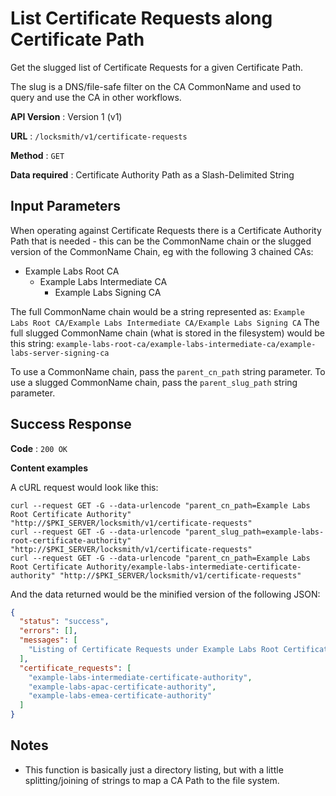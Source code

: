 # List Certificate Requests along Certificate Path

Get the slugged list of Certificate Requests for a given Certificate Path.

The slug is a DNS/file-safe filter on the CA CommonName and used to query and use the CA in other workflows.

**API Version** : Version 1 (v1)

**URL** : `/locksmith/v1/certificate-requests`

**Method** : `GET`

**Data required** : Certificate Authority Path as a Slash-Delimited String

## Input Parameters

When operating against Certificate Requests there is a Certificate Authority Path that is needed - this can be the CommonName chain or the slugged version of the CommonName Chain, eg with the following 3 chained CAs:

- Example Labs Root CA
  - Example Labs Intermediate CA
    - Example Labs Signing CA

The full CommonName chain would be a string represented as: `Example Labs Root CA/Example Labs Intermediate CA/Example Labs Signing CA`
The full slugged CommonName chain (what is stored in the filesystem) would be this string: `example-labs-root-ca/example-labs-intermediate-ca/example-labs-server-signing-ca`

To use a CommonName chain, pass the `parent_cn_path` string parameter.
To use a slugged CommonName chain, pass the `parent_slug_path` string parameter.

## Success Response

**Code** : `200 OK`

**Content examples**

A cURL request would look like this:

```
curl --request GET -G --data-urlencode "parent_cn_path=Example Labs Root Certificate Authority" "http://$PKI_SERVER/locksmith/v1/certificate-requests"
curl --request GET -G --data-urlencode "parent_slug_path=example-labs-root-certificate-authority" "http://$PKI_SERVER/locksmith/v1/certificate-requests"
curl --request GET -G --data-urlencode "parent_cn_path=Example Labs Root Certificate Authority/example-labs-intermediate-certificate-authority" "http://$PKI_SERVER/locksmith/v1/certificate-requests"
```

And the data returned would be the minified version of the following JSON:

```json
{
  "status": "success",
  "errors": [],
  "messages": [
    "Listing of Certificate Requests under Example Labs Root Certificate Authority"
  ],
  "certificate_requests": [
    "example-labs-intermediate-certificate-authority",
    "example-labs-apac-certificate-authority",
    "example-labs-emea-certificate-authority"
  ]
}
```

## Notes

* This function is basically just a directory listing, but with a little splitting/joining of strings to map a CA Path to the file system.